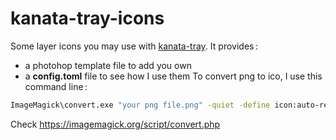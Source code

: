 # kanata-tray-icons
Some layer icons you may use with [kanata-tray](https://github.com/rszyma/kanata-tray). 
It provides :
* a photohop template file to add you own
* a **config.toml** file to see how I use them
To convert png to ico, I use this command line :
``` bash
ImageMagick\convert.exe "your png file.png" -quiet -define icon:auto-resize=256,128,64,48,32,16 "converted file.ico"
```

Check https://imagemagick.org/script/convert.php
